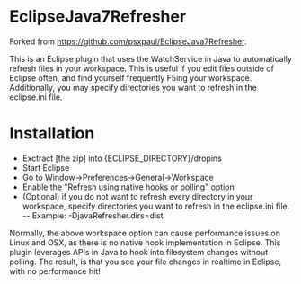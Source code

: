 EclipseJava7Refresher
================

Forked from https://github.com/psxpaul/EclipseJava7Refresher.

This is an Eclipse plugin that uses the WatchService in Java to automatically refresh files in your workspace. This is useful if you edit files outside of Eclipse often, and find yourself frequently F5ing your workspace.  Additionally, you may specify directories you want to refresh in the eclipse.ini file.


Installation
================
- Exctract [the zip] into {ECLIPSE_DIRECTORY}/dropins
- Start Eclipse
- Go to Window->Preferences->General->Workspace
- Enable the "Refresh using native hooks or polling" option
- (Optional) if you do not want to refresh every directory in your workspace, specify directories you want to refresh in the eclipse.ini file.
-- Example: -DjavaRefresher.dirs=dist


Normally, the above workspace option can cause performance issues on Linux and OSX, as there is no native hook implementation in Eclipse. This plugin leverages APIs in Java to hook into filesystem changes without polling. The result, is that you see your file changes in realtime in Eclipse, with no performance hit!
